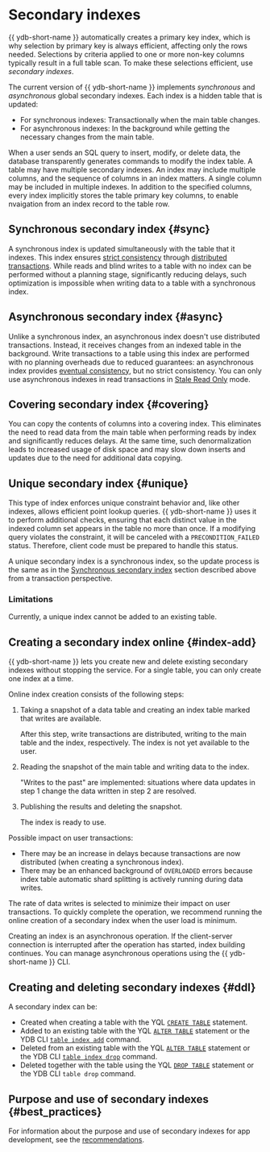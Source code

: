 # Secondary indexes

{{ ydb-short-name }} automatically creates a primary key index, which is why selection by primary key is always efficient, affecting only the rows needed. Selections by criteria applied to one or more non-key columns typically result in a full table scan. To make these selections efficient, use _secondary indexes_.

The current version of {{ ydb-short-name }} implements _synchronous_ and _asynchronous_ global secondary indexes. Each index is a hidden table that is updated:

* For synchronous indexes: Transactionally when the main table changes.
* For asynchronous indexes: In the background while getting the necessary changes from the main table.

When a user sends an SQL query to insert, modify, or delete data, the database transparently generates commands to modify the index table. A table may have multiple secondary indexes. An index may include multiple columns, and the sequence of columns in an index matters. A single column may be included in multiple indexes. In addition to the specified columns, every index implicitly stores the table primary key columns, to enable nvaigation from an index record to the table row.

## Synchronous secondary index {#sync}

A synchronous index is updated simultaneously with the table that it indexes. This index ensures [strict consistency](https://en.wikipedia.org/wiki/Consistency_model) through [distributed transactions](../transactions.md#distributed-tx). While reads and blind writes to a table with no index can be performed without a planning stage, significantly reducing delays, such optimization is impossible when writing data to a table with a synchronous index.

## Asynchronous secondary index {#async}

Unlike a synchronous index, an asynchronous index doesn't use distributed transactions. Instead, it receives changes from an indexed table in the background. Write transactions to a table using this index are performed with no planning overheads due to reduced guarantees: an asynchronous index provides [eventual consistency](https://en.wikipedia.org/wiki/Eventual_consistency), but no strict consistency. You can only use asynchronous indexes in read transactions in [Stale Read Only](transactions.md#modes) mode.

## Covering secondary index {#covering}

You can copy the contents of columns into a covering index. This eliminates the need to read data from the main table when performing reads by index and significantly reduces delays. At the same time, such denormalization leads to increased usage of disk space and may slow down inserts and updates due to the need for additional data copying.

## Unique secondary index {#unique}

This type of index enforces unique constraint behavior and, like other indexes, allows efficient point lookup queries. {{ ydb-short-name }} uses it to perform additional checks, ensuring that each distinct value in the indexed column set appears in the table no more than once. If a modifying query violates the constraint, it will be canceled with a `PRECONDITION_FAILED` status. Therefore, client code must be prepared to handle this status.

A unique secondary index is a synchronous index, so the update process is the same as in the [Synchronous secondary index](#sync) section described above from a transaction perspective.

### Limitations

Currently, a unique index cannot be added to an existing table.

## Creating a secondary index online {#index-add}

{{ ydb-short-name }} lets you create new and delete existing secondary indexes without stopping the service. For a single table, you can only create one index at a time.

Online index creation consists of the following steps:

1. Taking a snapshot of a data table and creating an index table marked that writes are available.

    After this step, write transactions are distributed, writing to the main table and the index, respectively. The index is not yet available to the user.

1. Reading the snapshot of the main table and writing data to the index.

    "Writes to the past" are implemented: situations where data updates in step 1 change the data written in step 2 are resolved.

1. Publishing the results and deleting the snapshot.

    The index is ready to use.

Possible impact on user transactions:

* There may be an increase in delays because transactions are now distributed (when creating a synchronous index).
* There may be an enhanced background of `OVERLOADED` errors because index table automatic shard splitting is actively running during data writes.

The rate of data writes is selected to minimize their impact on user transactions. To quickly complete the operation, we recommend running the online creation of a secondary index when the user load is minimum.

Creating an index is an asynchronous operation. If the client-server connection is interrupted after the operation has started, index building continues. You can manage asynchronous operations using the {{ ydb-short-name }} CLI.

## Creating and deleting secondary indexes {#ddl}

A secondary index can be:

- Created when creating a table with the YQL [`CREATE TABLE`](../../yql/reference/syntax/create_table/index.md) statement.
- Added to an existing table with the YQL [`ALTER TABLE`](../../yql/reference/syntax/alter_table/index.md) statement or the YDB CLI [`table index add`](../../reference/ydb-cli/commands/secondary_index.md#add) command.
- Deleted from an existing table with the YQL [`ALTER TABLE`](../../yql/reference/syntax/alter_table/index.md) statement or the YDB CLI [`table index drop`](../../reference/ydb-cli/commands/secondary_index.md#drop) command.
- Deleted together with the table using the YQL [`DROP TABLE`](../../yql/reference/syntax/drop_table.md) statement or the YDB CLI `table drop` command.

## Purpose and use of secondary indexes {#best_practices}

For information about the purpose and use of secondary indexes for app development, see the [recommendations](../../dev/secondary-indexes.md).

